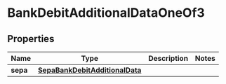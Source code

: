 

# BankDebitAdditionalDataOneOf3


## Properties

| Name | Type | Description | Notes |
|------------ | ------------- | ------------- | -------------|
|**sepa** | [**SepaBankDebitAdditionalData**](SepaBankDebitAdditionalData.md) |  |  |



